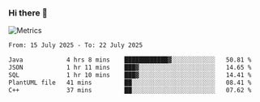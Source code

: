 ### Hi there 👋

![Metrics](https://github.com/radoapx/radoapx/blob/main/github-metrics.svg)

<!--START_SECTION:waka-->

```txt
From: 15 July 2025 - To: 22 July 2025

Java            4 hrs 8 mins    ████████████▓░░░░░░░░░░░░   50.81 %
JSON            1 hr 11 mins    ███▓░░░░░░░░░░░░░░░░░░░░░   14.65 %
SQL             1 hr 10 mins    ███▓░░░░░░░░░░░░░░░░░░░░░   14.41 %
PlantUML file   41 mins         ██░░░░░░░░░░░░░░░░░░░░░░░   08.41 %
C++             37 mins         ██░░░░░░░░░░░░░░░░░░░░░░░   07.62 %
```

<!--END_SECTION:waka-->

<!--
**radoapx/radoapx** is a ✨ _special_ ✨ repository because its `README.md` (this file) appears on your GitHub profile.

Here are some ideas to get you started:

- 🔭 I’m currently working on ...
- 🌱 I’m currently learning ...
- 👯 I’m looking to collaborate on ...
- 🤔 I’m looking for help with ...
- 💬 Ask me about ...
- 📫 How to reach me: ...
- 😄 Pronouns: ...
- ⚡ Fun fact: ...
-->
